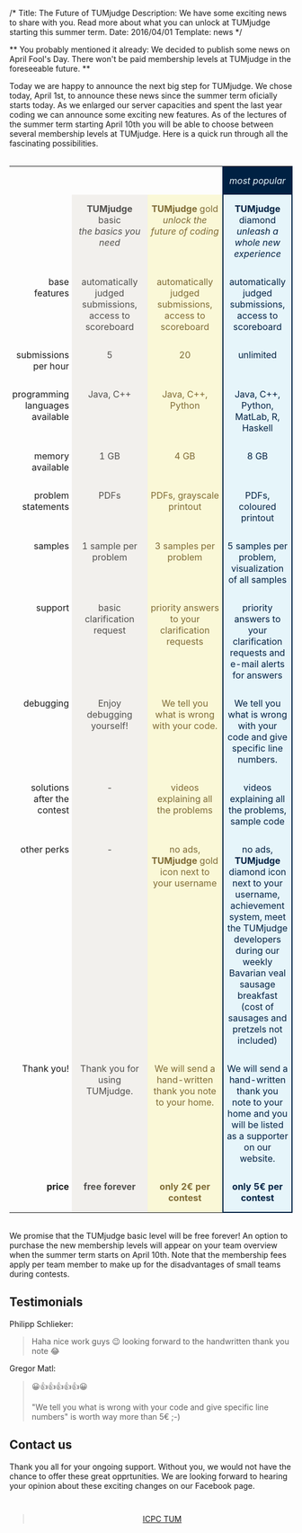 /*
Title: The Future of TUMjudge
Description: We have some exciting news to share with you. Read more about what you can unlock at TUMjudge starting this summer term.
Date: 2016/04/01
Template: news
*/

** You probably mentioned it already: We decided to publish some news on April
Fool's Day.  There won't be paid membership levels at TUMjudge in the
foreseeable future. **

Today we are happy to announce the next big step for TUMjudge. We chose
today, April 1st, to announce these news since the summer term oficially
starts today.  As we enlarged our server capacities and spent the last year
coding we can announce some exciting new features.  As of the lectures of
the summer term starting April 10th you will be able to choose between
several membership levels at TUMjudge.  Here is a quick run through all the
fascinating possibilities.

<style>
.premium {
	width: 100%;
	margin: 2em 0;
}

.premium .basic, .premium .gold, .premium .diamond, .premium .popular {
	width: 28%;
	text-align: center;
	padding: 15px 5px;
	vertical-align: top;
}

.premium .category {
	width: 19%;
	text-align: right;
	padding: 15px 5px;
	vertical-align: top;
}

.premium .basic {
	color: #51504d;
	background-color: #f2f0ed;
}

.premium .gold {
	color: #7f6b35;
	background-color: #faf8d7;
}

.premium .diamond {
	color: #002143;
	background-color: #e6f5fa;
	border-left: 2px solid #002143;
	border-right: 2px solid #002143;
}

.premium .popular {
	color: #e6f5fa;
	background-color: #002143;
	border-left: 2px solid #002143;
	border-right: 2px solid #002143;
}
</style>

<table class="premium">
	<tr>
		<td></td>
		<td></td>
		<td></td>
		<td class="popular"><i>most popular</i></td>
	</tr>
	<tr>
		<td class="category"></td>
		<td class="basic"><b>TUMjudge</b> basic<br /><i>the basics you need</i></td>
		<td class="gold"><b>TUMjudge</b> gold<br /><i>unlock the future of coding</i></td>
		<td class="diamond"><b>TUMjudge</b> diamond<br /><i>unleash a whole new experience</i></td>
	</tr>
	<tr>
		<td class="category">base features</td>
		<td class="basic">automatically judged submissions, access to scoreboard</td>
		<td class="gold">automatically judged submissions, access to scoreboard</td>
		<td class="diamond">automatically judged submissions, access to scoreboard</td>
	</tr>
	<tr>
		<td class="category">submissions per hour</td>
		<td class="basic">5</td>
		<td class="gold">20</td>
		<td class="diamond">unlimited</td>
	</tr>
	<tr>
		<td class="category">programming languages available</td>
		<td class="basic">Java, C++</td>
		<td class="gold">Java, C++, Python</td>
		<td class="diamond">Java, C++, Python, MatLab, R, Haskell</td>
	</tr>
	<tr>
		<td class="category">memory available</td>
		<td class="basic">1 GB</td>
		<td class="gold">4 GB</td>
		<td class="diamond">8 GB</td>
	</tr>
	<tr>
		<td class="category">problem statements</td>
		<td class="basic">PDFs</td>
		<td class="gold">PDFs, grayscale printout</td>
		<td class="diamond">PDFs, coloured printout</td>
	</tr>
	<tr>
		<td class="category">samples</td>
		<td class="basic">1 sample per problem</td>
		<td class="gold">3 samples per problem</td>
		<td class="diamond">5 samples per problem, visualization of all samples</td>
	</tr>
	<tr>
		<td class="category">support</td>
		<td class="basic">basic clarification request</td>
		<td class="gold">priority answers to your clarification requests</td>
		<td class="diamond">priority answers to your clarification requests and e-mail alerts for answers</td>
	</tr>
	<tr>
		<td class="category">debugging</td>
		<td class="basic">Enjoy debugging yourself!</td>
		<td class="gold">We tell you what is wrong with your code.</td>
		<td class="diamond">We tell you what is wrong with your code and give specific line numbers.</td>
	</tr>
	<tr>
		<td class="category">solutions after the contest</td>
		<td class="basic">-</td>
		<td class="gold">videos explaining all the problems</td>
		<td class="diamond">videos explaining all the problems, sample code</td>
	</tr>
	<tr>
		<td class="category">other perks</td>
		<td class="basic">-</td>
		<td class="gold">no ads, <b>TUMjudge</b> gold icon next to your username</td>
		<td class="diamond">no ads, <b>TUMjudge</b> diamond icon next to your username, achievement system, meet the TUMjudge developers during our weekly Bavarian veal sausage breakfast (cost of sausages and pretzels not included)</td>
	</tr>
	<tr>
		<td class="category">Thank you!</td>
		<td class="basic">Thank you for using TUMjudge.</td>
		<td class="gold">We will send a hand-written thank you note to your home.</td>
		<td class="diamond">We will send a hand-written thank you note to your home and you will be listed as a supporter on our website.</td>
	</tr>
	<tr>
		<td class="category"><b>price</b></td>
		<td class="basic"><b>free forever</b></td>
		<td class="gold"><b>only 2&euro; per contest</b></td>
		<td class="diamond" style="border-bottom: 2px solid #002143;"><b>only 5&euro; per contest</b></td>
	</tr>
</table>

We promise that the TUMjudge basic level will be free forever! An option to
purchase the new membership levels will appear on your team overview when
the summer term starts on April 10th.  Note that the membership fees apply
per team member to make up for the disadvantages of small teams during
contests.

## Testimonials

Philipp Schlieker:
> Haha nice work guys 😉 looking forward to the handwritten thank you note 😂

Gregor Matl:
> 😀👍👍👍👍👍😀
> 
> "We tell you what is wrong with your code and give specific line numbers" is worth way more than 5€ ;-)

## Contact us

Thank you all for your ongoing support. Without you, we would not have the
chance to offer these great opprtunities.  We are looking forward to hearing
your opinion about these exciting changes on our Facebook page.

<div style="text-align: center; width: 100%; clear: both; padding: 1em 0;">
<div class="fb-page" data-href="https://www.facebook.com/icpctum/" data-tabs="timeline" data-width="500" data-small-header="false" data-adapt-container-width="true" data-hide-cover="false" data-show-facepile="true"><div class="fb-xfbml-parse-ignore"><blockquote cite="https://www.facebook.com/icpctum/"><a href="https://www.facebook.com/icpctum/">ICPC TUM</a></blockquote></div></div>
</div>